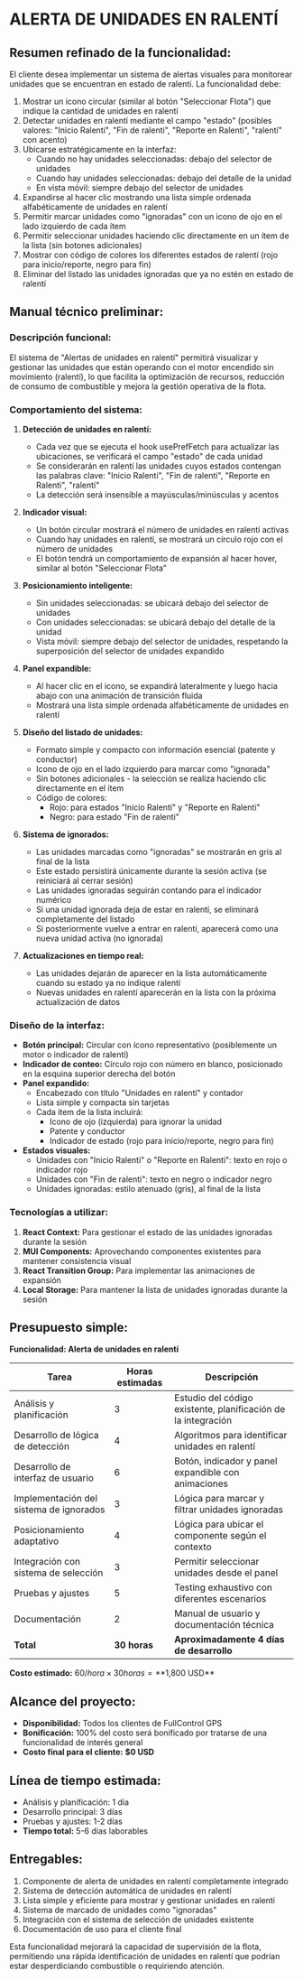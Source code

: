 # ALERTA DE UNIDADES EN RALENTÍ

## Resumen refinado de la funcionalidad:

El cliente desea implementar un sistema de alertas visuales para monitorear unidades que se encuentran en estado de ralentí. La funcionalidad debe:

1. Mostrar un icono circular (similar al botón "Seleccionar Flota") que indique la cantidad de unidades en ralentí
2. Detectar unidades en ralentí mediante el campo "estado" (posibles valores: "Inicio Ralenti", "Fin de ralenti", "Reporte en Ralenti", "ralentí" con acento)
3. Ubicarse estratégicamente en la interfaz:
   - Cuando no hay unidades seleccionadas: debajo del selector de unidades
   - Cuando hay unidades seleccionadas: debajo del detalle de la unidad
   - En vista móvil: siempre debajo del selector de unidades
4. Expandirse al hacer clic mostrando una lista simple ordenada alfabéticamente de unidades en ralentí
5. Permitir marcar unidades como "ignoradas" con un icono de ojo en el lado izquierdo de cada ítem
6. Permitir seleccionar unidades haciendo clic directamente en un ítem de la lista (sin botones adicionales)
7. Mostrar con código de colores los diferentes estados de ralentí (rojo para inicio/reporte, negro para fin)
8. Eliminar del listado las unidades ignoradas que ya no estén en estado de ralentí

## Manual técnico preliminar:

### Descripción funcional:

El sistema de "Alertas de unidades en ralentí" permitirá visualizar y gestionar las unidades que están operando con el motor encendido sin movimiento (ralentí), lo que facilita la optimización de recursos, reducción de consumo de combustible y mejora la gestión operativa de la flota.

### Comportamiento del sistema:

1. **Detección de unidades en ralentí:**

   - Cada vez que se ejecuta el hook usePrefFetch para actualizar las ubicaciones, se verificará el campo "estado" de cada unidad
   - Se considerarán en ralentí las unidades cuyos estados contengan las palabras clave: "Inicio Ralenti", "Fin de ralenti", "Reporte en Ralenti", "ralentí"
   - La detección será insensible a mayúsculas/minúsculas y acentos

2. **Indicador visual:**

   - Un botón circular mostrará el número de unidades en ralentí activas
   - Cuando hay unidades en ralentí, se mostrará un círculo rojo con el número de unidades
   - El botón tendrá un comportamiento de expansión al hacer hover, similar al botón "Seleccionar Flota"

3. **Posicionamiento inteligente:**

   - Sin unidades seleccionadas: se ubicará debajo del selector de unidades
   - Con unidades seleccionadas: se ubicará debajo del detalle de la unidad
   - Vista móvil: siempre debajo del selector de unidades, respetando la superposición del selector de unidades expandido

4. **Panel expandible:**

   - Al hacer clic en el icono, se expandirá lateralmente y luego hacia abajo con una animación de transición fluida
   - Mostrará una lista simple ordenada alfabéticamente de unidades en ralentí

5. **Diseño del listado de unidades:**

   - Formato simple y compacto con información esencial (patente y conductor)
   - Icono de ojo en el lado izquierdo para marcar como "ignorada"
   - Sin botones adicionales - la selección se realiza haciendo clic directamente en el ítem
   - Código de colores:
     - Rojo: para estados "Inicio Ralenti" y "Reporte en Ralenti"
     - Negro: para estado "Fin de ralenti"

6. **Sistema de ignorados:**

   - Las unidades marcadas como "ignoradas" se mostrarán en gris al final de la lista
   - Este estado persistirá únicamente durante la sesión activa (se reiniciará al cerrar sesión)
   - Las unidades ignoradas seguirán contando para el indicador numérico
   - Si una unidad ignorada deja de estar en ralentí, se eliminará completamente del listado
   - Si posteriormente vuelve a entrar en ralentí, aparecerá como una nueva unidad activa (no ignorada)

7. **Actualizaciones en tiempo real:**
   - Las unidades dejarán de aparecer en la lista automáticamente cuando su estado ya no indique ralentí
   - Nuevas unidades en ralentí aparecerán en la lista con la próxima actualización de datos

### Diseño de la interfaz:

- **Botón principal:** Circular con ícono representativo (posiblemente un motor o indicador de ralentí)
- **Indicador de conteo:** Círculo rojo con número en blanco, posicionado en la esquina superior derecha del botón
- **Panel expandido:**
  - Encabezado con título "Unidades en ralentí" y contador
  - Lista simple y compacta sin tarjetas
  - Cada ítem de la lista incluirá:
    - Icono de ojo (izquierda) para ignorar la unidad
    - Patente y conductor
    - Indicador de estado (rojo para inicio/reporte, negro para fin)
- **Estados visuales:**
  - Unidades con "Inicio Ralenti" o "Reporte en Ralenti": texto en rojo o indicador rojo
  - Unidades con "Fin de ralenti": texto en negro o indicador negro
  - Unidades ignoradas: estilo atenuado (gris), al final de la lista

### Tecnologías a utilizar:

1. **React Context:** Para gestionar el estado de las unidades ignoradas durante la sesión
2. **MUI Components:** Aprovechando componentes existentes para mantener consistencia visual
3. **React Transition Group:** Para implementar las animaciones de expansión
4. **Local Storage:** Para mantener la lista de unidades ignoradas durante la sesión

## Presupuesto simple:

**Funcionalidad: Alerta de unidades en ralentí**

| Tarea                                   | Horas estimadas | Descripción                                                   |
| --------------------------------------- | --------------- | ------------------------------------------------------------- |
| Análisis y planificación                | 3               | Estudio del código existente, planificación de la integración |
| Desarrollo de lógica de detección       | 4               | Algoritmos para identificar unidades en ralentí               |
| Desarrollo de interfaz de usuario       | 6               | Botón, indicador y panel expandible con animaciones           |
| Implementación del sistema de ignorados | 3               | Lógica para marcar y filtrar unidades ignoradas               |
| Posicionamiento adaptativo              | 4               | Lógica para ubicar el componente según el contexto            |
| Integración con sistema de selección    | 3               | Permitir seleccionar unidades desde el panel                  |
| Pruebas y ajustes                       | 5               | Testing exhaustivo con diferentes escenarios                  |
| Documentación                           | 2               | Manual de usuario y documentación técnica                     |
| **Total**                               | **30 horas**    | **Aproximadamente 4 días de desarrollo**                      |

**Costo estimado:** $60/hora × 30 horas = **$1,800 USD**

## Alcance del proyecto:

- **Disponibilidad:** Todos los clientes de FullControl GPS
- **Bonificación:** 100% del costo será bonificado por tratarse de una funcionalidad de interés general
- **Costo final para el cliente:** **$0 USD**

## Línea de tiempo estimada:

- Análisis y planificación: 1 día
- Desarrollo principal: 3 días
- Pruebas y ajustes: 1-2 días
- **Tiempo total:** 5-6 días laborables

## Entregables:

1. Componente de alerta de unidades en ralentí completamente integrado
2. Sistema de detección automática de unidades en ralentí
3. Lista simple y eficiente para mostrar y gestionar unidades en ralentí
4. Sistema de marcado de unidades como "ignoradas"
5. Integración con el sistema de selección de unidades existente
6. Documentación de uso para el cliente final

Esta funcionalidad mejorará la capacidad de supervisión de la flota, permitiendo una rápida identificación de unidades en ralentí que podrían estar desperdiciando combustible o requiriendo atención.
